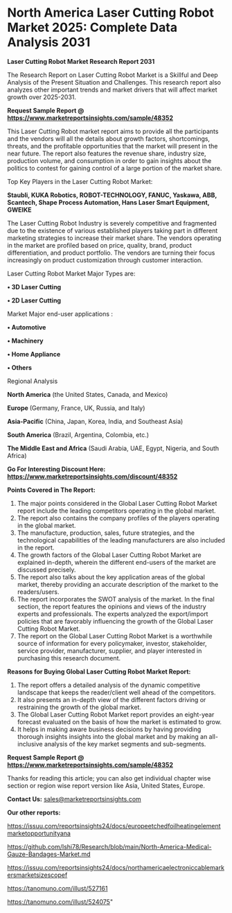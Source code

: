 # North America Laser Cutting Robot Market 2025: Complete Data Analysis 2031

<strong>Laser Cutting Robot Market Research Report 2031</strong>

The Research Report on Laser Cutting Robot Market is a Skillful and Deep Analysis of the Present Situation and Challenges. This research report also analyzes other important trends and market drivers that will affect market growth over 2025-2031.

<strong>Request Sample Report @ <a href=https://www.marketreportsinsights.com/sample/48352>https://www.marketreportsinsights.com/sample/48352</a></strong>

This Laser Cutting Robot market report aims to provide all the participants and the vendors will all the details about growth factors, shortcomings, threats, and the profitable opportunities that the market will present in the near future. The report also features the revenue share, industry size, production volume, and consumption in order to gain insights about the politics to contest for gaining control of a large portion of the market share.

Top Key Players in the Laser Cutting Robot Market:

<strong>Staubli, KUKA Robotics, ROBOT-TECHNOLOGY, FANUC, Yaskawa, ABB, Scantech, Shape Process Automation, Hans Laser Smart Equipment, GWEIKE</strong>

The Laser Cutting Robot Industry is severely competitive and fragmented due to the existence of various established players taking part in different marketing strategies to increase their market share. The vendors operating in the market are profiled based on price, quality, brand, product differentiation, and product portfolio. The vendors are turning their focus increasingly on product customization through customer interaction.

Laser Cutting Robot Market Major Types are:

<strong>•  3D Laser Cutting

•  2D Laser Cutting</strong>

Market Major end-user applications :

<strong>•  Automotive

•  Machinery

•  Home Appliance

•  Others</strong>

Regional Analysis

</u><strong><b>North America</b></strong> (the United States, Canada, and Mexico)

<strong><b>Europe </b></strong>(Germany, France, UK, Russia, and Italy)

<strong><b>Asia-Pacific</b></strong> (China, Japan, Korea, India, and Southeast Asia)

<strong><b>South America</b></strong> (Brazil, Argentina, Colombia, etc.)

<strong><b>The Middle East and Africa</b></strong> (Saudi Arabia, UAE, Egypt, Nigeria, and South Africa)

<strong>Go For Interesting Discount Here: <a href=https://www.marketreportsinsights.com/discount/48352>https://www.marketreportsinsights.com/discount/48352</a></strong>

<strong>Points Covered in The Report:</strong>
<ol>
  <li>The major points considered in the Global Laser Cutting Robot Market report include the leading competitors operating in the global market.</li>
  <li>The report also contains the company profiles of the players operating in the global market.</li>
  <li>The manufacture, production, sales, future strategies, and the technological capabilities of the leading manufacturers are also included in the report.</li>
  <li>The growth factors of the Global Laser Cutting Robot Market are explained in-depth, wherein the different end-users of the market are discussed precisely.</li>
  <li>The report also talks about the key application areas of the global market, thereby providing an accurate description of the market to the readers/users.</li>
  <li>The report incorporates the SWOT analysis of the market. In the final section, the report features the opinions and views of the industry experts and professionals. The experts analyzed the export/import policies that are favorably influencing the growth of the Global Laser Cutting Robot Market.</li>
  <li>The report on the Global Laser Cutting Robot Market is a worthwhile source of information for every policymaker, investor, stakeholder, service provider, manufacturer, supplier, and player interested in purchasing this research document.</li>
</ol>
<strong>Reasons for Buying Global Laser Cutting Robot Market Report:</strong>

<ol>
  <li>The report offers a detailed analysis of the dynamic competitive landscape that keeps the reader/client well ahead of the competitors.</li>
  <li>It also presents an in-depth view of the different factors driving or restraining the growth of the global market.</li>
  <li>The Global Laser Cutting Robot Market report provides an eight-year forecast evaluated on the basis of how the market is estimated to grow.</li>
  <li>It helps in making aware business decisions by having providing thorough insights insights into the global market and by making an all-inclusive analysis of the key market segments and sub-segments.</li>
</ol>
<strong>Request Sample Report @ <a href=https://www.marketreportsinsights.com/sample/48352>https://www.marketreportsinsights.com/sample/48352</a></strong>


Thanks for reading this article; you can also get individual chapter wise section or region wise report version like Asia, United States, Europe.

<strong>Contact Us:</strong>
sales@marketreportsinsights.com

<strong>Our other reports:</strong>

<a href=https://issuu.com/reportsinsights24/docs/europeetchedfoilheatingelementmarketopportunityana>https://issuu.com/reportsinsights24/docs/europeetchedfoilheatingelementmarketopportunityana</a>

<a href=https://github.com/Ishi78/Research/blob/main/North-America-Medical-Gauze-Bandages-Market.md>https://github.com/Ishi78/Research/blob/main/North-America-Medical-Gauze-Bandages-Market.md</a>

<a href=https://issuu.com/reportsinsights24/docs/northamericaelectroniccablemarkersmarketsizescopef>https://issuu.com/reportsinsights24/docs/northamericaelectroniccablemarkersmarketsizescopef</a>

<a href=https://tanomuno.com/illust/527161>https://tanomuno.com/illust/527161</a>

<a href=https://tanomuno.com/illust/524075>https://tanomuno.com/illust/524075</a>"
